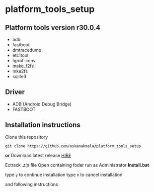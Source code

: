 # platform_tools_setup

## Platform tools version r30.0.4

* adb
* fastboot
* dmtracedump
* etc1tool
* hprof-conv
* make_f2fs
* mke2fs
* sqlite3

## Driver

* ADB (Android Debug Bridge)
* FASTBOOT

## Installation instructions

Clone this repository
```
git clone https://github.com/askanakmala/platform_tools_setup
```
**or**
Download latest release 
[HIRE](https://github.com/askanakmala/platform_tools_setup/releases)

Ectrack _.zip_ file
Open containing foder
run as Administrator __Install.bat__

type ```y``` to continue installation
type ```n``` to cancel installation

and following instructions

